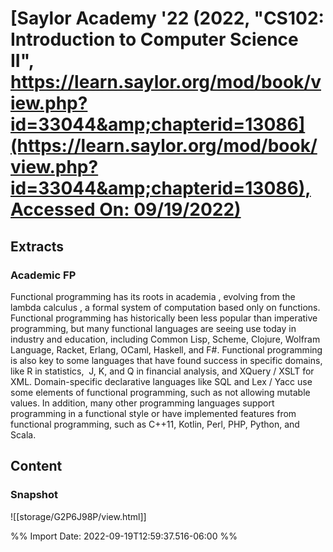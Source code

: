 # [**Saylor Academy** **'22** (2022, "CS102: Introduction to Computer Science II", [https://learn.saylor.org/mod/book/view.php?id=33044&amp;chapterid=13086](https://learn.saylor.org/mod/book/view.php?id=33044&amp;chapterid=13086), Accessed On: 09/19/2022)](zotero://select/library/items/D8D9TJY8)
## Extracts
### Academic FP
Functional programming has its roots in academia , evolving from the lambda calculus , a formal system of computation based only on functions. Functional programming has historically been less popular than imperative programming, but many functional languages are seeing use today in industry and education, including Common Lisp, Scheme, Clojure, Wolfram Language, Racket, Erlang, OCaml, Haskell, and F#. Functional programming is also key to some languages that have found success in specific domains, like R in statistics,  J, K, and Q in financial analysis, and XQuery / XSLT for XML. Domain-specific declarative languages like SQL and Lex / Yacc use some elements of functional programming, such as not allowing mutable values. In addition, many other programming languages support programming in a functional style or have implemented features from functional programming, such as C++11, Kotlin, Perl, PHP, Python, and Scala.
## Content

### Snapshot
![[storage/G2P6J98P/view.html]]


%% Import Date: 2022-09-19T12:59:37.516-06:00 %%
